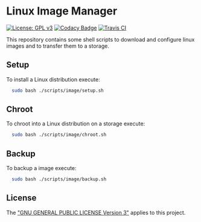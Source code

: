 # Linux Image Manager
[![License: GPL v3](https://img.shields.io/badge/License-GPL%20v3-blue.svg)](./LICENSE.txt) [![Codacy Badge](https://api.codacy.com/project/badge/Grade/6e66409513d7451b949afbf0373ba71f)](https://www.codacy.com/manual/kevinveenbirkenbach/core-system?utm_source=github.com&amp;utm_medium=referral&amp;utm_content=kevinveenbirkenbach/core-system&amp;utm_campaign=Badge_Grade) [![Travis CI](https://travis-ci.org/kevinveenbirkenbach/core-system.svg?branch=master)](https://travis-ci.org/kevinveenbirkenbach/core-system)

This repository contains some shell scripts to download and configure linux images and to transfer them to a storage.

## Setup
To install a Linux distribution execute:

```bash
  sudo bash ./scripts/image/setup.sh
```
## Chroot
To chroot into a Linux distribution on a storage execute:

```bash
  sudo bash ./scripts/image/chroot.sh
```

## Backup
To backup a image execute:

```bash
  sudo bash ./scripts/image/backup.sh
```

## License
The ["GNU GENERAL PUBLIC LICENSE Version 3"](./LICENSE.txt) applies to this project.
